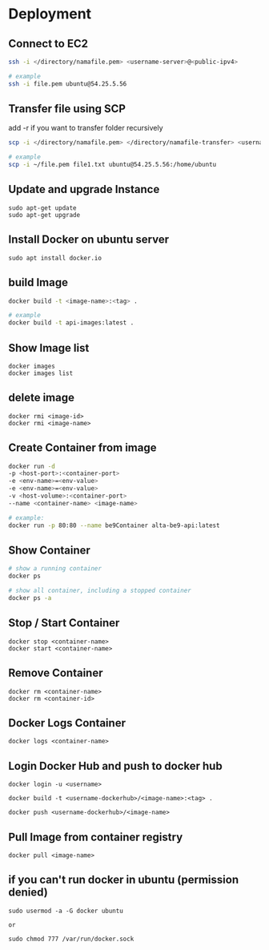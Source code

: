 # Deployment

## Connect to EC2
```bash
ssh -i </directory/namafile.pem> <username-server>@<public-ipv4> 

# example
ssh -i file.pem ubuntu@54.25.5.56
```

## Transfer file using SCP
add -r if you want to transfer folder recursively

```bash
scp -i </directory/namafile.pem> </directory/namafile-transfer> <username-server>@<public-ipv4>:/home/ubuntu

# example
scp -i ~/file.pem file1.txt ubuntu@54.25.5.56:/home/ubuntu
```

## Update and upgrade Instance
```
sudo apt-get update
sudo apt-get upgrade
```

## Install Docker on ubuntu server
```
sudo apt install docker.io
```


## build Image
```bash
docker build -t <image-name>:<tag> .

# example
docker build -t api-images:latest .
```

## Show Image list
```
docker images
docker images list
```

## delete image
```
docker rmi <image-id>
docker rmi <image-name>
```

## Create Container from image
```bash
docker run -d 
-p <host-port>:<container-port> 
-e <env-name>=<env-value> 
-e <env-name>=<env-value> 
-v <host-volume>:<container-port> 
--name <container-name> <image-name>

# example: 
docker run -p 80:80 --name be9Container alta-be9-api:latest
```

## Show Container 
```bash
# show a running container 
docker ps

# show all container, including a stopped container
docker ps -a 
```

## Stop / Start Container
```
docker stop <container-name>
docker start <container-name>
```

## Remove Container
```
docker rm <container-name>
docker rm <container-id>
```

## Docker Logs Container
```
docker logs <container-name>
```

## Login Docker Hub and push to docker hub
```
docker login -u <username>

docker build -t <username-dockerhub>/<image-name>:<tag> .

docker push <username-dockerhub>/<image-name>
```

## Pull Image from container registry
```
docker pull <image-name>
```

## if you can't run docker in ubuntu (permission denied)
```
sudo usermod -a -G docker ubuntu

or

sudo chmod 777 /var/run/docker.sock
```


